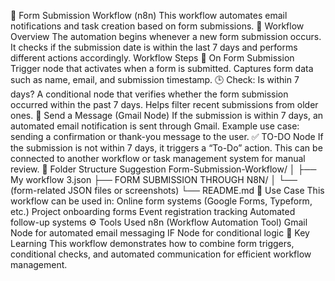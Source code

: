 🧩 Form Submission Workflow (n8n)
This workflow automates email notifications and task creation based on form submissions.
🔧 Workflow Overview
The automation begins whenever a new form submission occurs. It checks if the submission date is within the last 7 days and performs different actions accordingly.
Workflow Steps
📝 On Form Submission
Trigger node that activates when a form is submitted.
Captures form data such as name, email, and submission timestamp.
🕒 Check: Is within 7 days?
A conditional node that verifies whether the form submission occurred within the past 7 days.
Helps filter recent submissions from older ones.
📧 Send a Message (Gmail Node)
If the submission is within 7 days, an automated email notification is sent through Gmail.
Example use case: sending a confirmation or thank-you message to the user.
✅ TO-DO Node
If the submission is not within 7 days, it triggers a “To-Do” action.
This can be connected to another workflow or task management system for manual review.
📁 Folder Structure Suggestion
Form-Submission-Workflow/
│
├── My workflow 3.json
├── FORM SUBMISSION THROUGH N8N/
│   └── (form-related JSON files or screenshots)
└── README.md
🚀 Use Case
This workflow can be used in:
Online form systems (Google Forms, Typeform, etc.)
Project onboarding forms
Event registration tracking
Automated follow-up systems
⚙️ Tools Used
n8n (Workflow Automation Tool)
Gmail Node for automated email messaging
IF Node for conditional logic
🧠 Key Learning
This workflow demonstrates how to combine form triggers, conditional checks, and automated communication for efficient workflow management.
